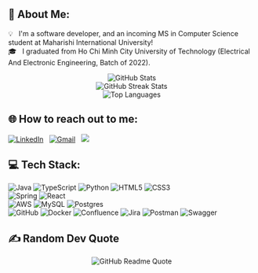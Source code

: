 ## 💫 About Me:
💡 &nbsp; I'm a software developer, and an incoming MS in Computer Science student at Maharishi International University!\
🎓 &nbsp; I graduated from Ho Chi Minh City University of Technology (Electrical And Electronic Engineering, Batch of 2022).

<div align="center">
  <img src="https://github-readme-stats.vercel.app/api?username=brianlnt&theme=dark&hide_border=false&include_all_commits=false&count_private=false" alt="GitHub Stats" />
</div>

<div align="center">
  <img src="https://github-readme-streak-stats.herokuapp.com/?user=brianlnt&theme=dark&hide_border=false" alt="GitHub Streak Stats" /><br/>
</div>

<div align="center">
  <img src="https://github-readme-stats.vercel.app/api/top-langs/?username=brianlnt&theme=dark&hide_border=false&include_all_commits=false&count_private=false&layout=compact" alt="Top Languages" />
</div>


## 🌐 How to reach out to me:
<a href="https://www.linkedin.com/in/thinh-brian-le-87270a152/"><img alt="LinkedIn" src="https://img.shields.io/badge/Linkedin%20-%230077B5.svg?&style=flat&logo=linkedin&logoColor=white"/></a> &nbsp;
<a href="mailto:thinhle1199@gmail.com"><img alt="Gmail" src="https://img.shields.io/badge/Gmail-D14836?style=flat&logo=gmail&logoColor=white" /></a> &nbsp;
<a href="https://brianlnt.github.io/portfolio/"><img src="https://img.shields.io/badge/-Portfolio-3423A6?style=flat&logo=Google-Chrome&logoColor=white"/></a>

## 💻 Tech Stack:

![Java](https://img.shields.io/badge/java-%23ED8B00.svg?style=for-the-badge&logo=openjdk&logoColor=white) 
![TypeScript](https://img.shields.io/badge/typescript-%23007ACC.svg?style=for-the-badge&logo=typescript&logoColor=white) 
![Python](https://img.shields.io/badge/python-3670A0?style=for-the-badge&logo=python&logoColor=ffdd54) 
![HTML5](https://img.shields.io/badge/html5-%23E34F26.svg?style=for-the-badge&logo=html5&logoColor=white) 
![CSS3](https://img.shields.io/badge/css3-%231572B6.svg?style=for-the-badge&logo=css3&logoColor=white) \
![Spring](https://img.shields.io/badge/spring-%236DB33F.svg?style=for-the-badge&logo=spring&logoColor=white)
![React](https://img.shields.io/badge/react-%2320232a.svg?style=for-the-badge&logo=react&logoColor=%2361DAFB)\
![AWS](https://img.shields.io/badge/AWS-%23FF9900.svg?style=for-the-badge&logo=amazon-aws&logoColor=white)
![MySQL](https://img.shields.io/badge/mysql-4479A1.svg?style=for-the-badge&logo=mysql&logoColor=white) 
![Postgres](https://img.shields.io/badge/postgres-%23316192.svg?style=for-the-badge&logo=postgresql&logoColor=white)\
![GitHub](https://img.shields.io/badge/github-%23121011.svg?style=for-the-badge&logo=github&logoColor=white) 
![Docker](https://img.shields.io/badge/docker-%230db7ed.svg?style=for-the-badge&logo=docker&logoColor=white) 
![Confluence](https://img.shields.io/badge/confluence-%23172BF4.svg?style=for-the-badge&logo=confluence&logoColor=white) 
![Jira](https://img.shields.io/badge/jira-%230A0FFF.svg?style=for-the-badge&logo=jira&logoColor=white) 
![Postman](https://img.shields.io/badge/Postman-FF6C37?style=for-the-badge&logo=postman&logoColor=white) 
![Swagger](https://img.shields.io/badge/-Swagger-%23Clojure?style=for-the-badge&logo=swagger&logoColor=white)

## ✍️ Random Dev Quote
<div align="center">
  <img src="https://quotes-github-readme.vercel.app/api?type=horizontal&theme=radical" alt="GitHub Readme Quote" />
</div>


<!-- Proudly created with GPRM ( https://gprm.itsvg.in ) -->
